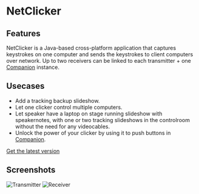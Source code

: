 # NetClicker

## Features
NetClicker is a Java-based cross-platform application that captures keystrokes on one computer and sends the keystrokes to client computers over network.
Up to two receivers can be linked to each transmitter + one [Companion](https://bitfocus.io/companion/) instance.

## Usecases
- Add a tracking backup slideshow.
- Let one clicker control multiple computers.
- Let speaker have a laptop on stage running slideshow with speakernotes, with one or two tracking slideshows in the controlroom without the need for any videocables.
- Unlock the power of your clicker by using it to push buttons in [Companion](https://bitfocus.io/companion/).

[Get the latest version](https://github.com/emanueltilly/NetClicker/releases/)

## Screenshots
![Transmitter](https://i.imgur.com/mNaSaak.png)
![Receiver](https://i.imgur.com/UuTRUnJ.png)
